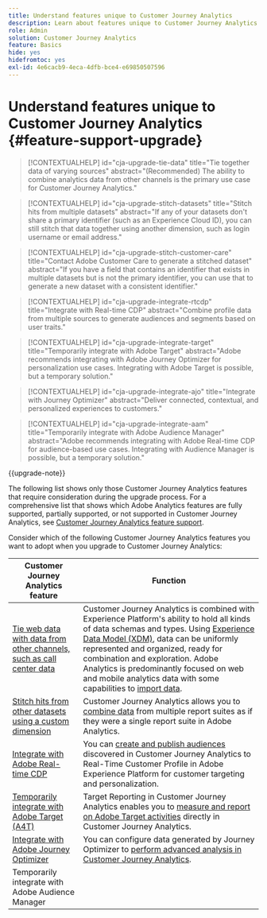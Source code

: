 ```yaml
---
title: Understand features unique to Customer Journey Analytics
description: Learn about features unique to Customer Journey Analytics
role: Admin
solution: Customer Journey Analytics
feature: Basics
hide: yes
hidefromtoc: yes
exl-id: 4e6cacb9-4eca-4dfb-bce4-e69850507596
---
```

# Understand features unique to Customer Journey Analytics {#feature-support-upgrade}

<!-- markdownlint-disable MD034 -->

>[!CONTEXTUALHELP]
>id="cja-upgrade-tie-data"
>title="Tie together data of varying sources"
>abstract="(Recommended) The ability to combine analytics data from other channels is the primary use case for Customer Journey Analytics."

<!-- markdownlint-enable MD034 -->

<!-- markdownlint-disable MD034 -->

>[!CONTEXTUALHELP]
>id="cja-upgrade-stitch-datasets"
>title="Stitch hits from multiple datasets"
>abstract="If any of your datasets don't share a primary identifier (such as an Experience Cloud ID), you can still stitch that data together using another dimension, such as login username or email address."

<!-- markdownlint-enable MD034 -->

<!-- markdownlint-disable MD034 -->

>[!CONTEXTUALHELP]
>id="cja-upgrade-stitch-customer-care"
>title="Contact Adobe Customer Care to generate a stitched dataset"
>abstract="If you have a field that contains an identifier that exists in multiple datasets but is not the primary identifier, you can use that to generate a new dataset with a consistent identifier."

<!-- markdownlint-enable MD034 -->

<!-- markdownlint-disable MD034 -->

>[!CONTEXTUALHELP]
>id="cja-upgrade-integrate-rtcdp"
>title="Integrate with Real-time CDP"
>abstract="Combine profile data from multiple sources to generate audiences and segments based on user traits."

<!-- markdownlint-enable MD034 -->

<!-- markdownlint-disable MD034 -->

>[!CONTEXTUALHELP]
>id="cja-upgrade-integrate-target"
>title="Temporarily integrate with Adobe Target"
>abstract="Adobe recommends integrating with Adobe Journey Optimizer for personalization use cases. Integrating with Adobe Target is possible, but a temporary solution."

<!-- markdownlint-enable MD034 -->

<!-- markdownlint-disable MD034 -->

>[!CONTEXTUALHELP]
>id="cja-upgrade-integrate-ajo"
>title="Integrate with Journey Optimizer"
>abstract="Deliver connected, contextual, and personalized experiences to customers."

<!-- markdownlint-enable MD034 -->

<!-- markdownlint-disable MD034 -->

>[!CONTEXTUALHELP]
>id="cja-upgrade-integrate-aam"
>title="Temporarily integrate with Adobe Audience Manager"
>abstract="Adobe recommends integrating with Adobe Real-time CDP for audience-based use cases. Integrating with Audience Manager is possible, but a temporary solution."

<!-- markdownlint-enable MD034 -->

{{upgrade-note}} 

The following list shows only those Customer Journey Analytics features that require consideration during the upgrade process. For a comprehensive list that shows which Adobe Analytics features are fully supported, partially supported, or not supported in Customer Journey Analytics, see [Customer Journey Analytics feature support](/help/getting-started/aa-vs-cja/cja-aa.md).

Consider which of the following Customer Journey Analytics features you want to adopt when you upgrade to Customer Journey Analytics:

| Customer Journey Analytics feature | Function | 
|---------|----------|
| [Tie web data with data from other channels, such as call center data](https://experienceleague.adobe.com/en/docs/analytics-platform/using/cja-usecases/cross-channel/cross-channel) | Customer Journey Analytics is combined with Experience Platform's ability to hold all kinds of data schemas and types. Using [Experience Data Model (XDM)](https://experienceleague.adobe.com/docs/experience-platform/xdm/home.html), data can be uniformly represented and organized, ready for combination and exploration. Adobe Analytics is predominantly focused on web and mobile analytics data with some capabilities to [import data](https://experienceleague.adobe.com/docs/analytics/import/home.html). | 
| [Stitch hits from other datasets using a custom dimension](https://experienceleague.adobe.com/en/docs/analytics-platform/using/stitching/overview) | Customer Journey Analytics allows you to [combine data](/help/connections/combined-dataset.md) from multiple report suites as if they were a single report suite in Adobe Analytics. | 
| [Integrate with Adobe Real-time CDP](/help/components/audiences/audiences-overview.md) | You can [create and publish audiences](/help/components/audiences/audiences-overview.md) discovered in Customer Journey Analytics to Real-Time Customer Profile in Adobe Experience Platform for customer targeting and personalization. | 
| [Temporarily integrate with Adobe Target (A4T)](/help/integrations/at.md) | Target Reporting in Customer Journey Analytics enables you to [measure and report on Adobe Target activities](/help/integrations/at.md) directly in Customer Journey Analytics.  | 
| [Integrate with Adobe Journey Optimizer](/help/integrations/ajo.md) | You can configure data generated by Journey Optimizer to [perform advanced analysis in Customer Journey Analytics](/help/integrations/ajo.md).  | 
| Temporarily integrate with Adobe Audience Manager |  |
